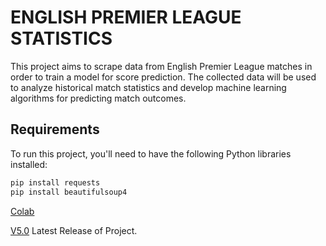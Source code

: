 # **ENGLISH PREMIER LEAGUE STATISTICS**
This project aims to scrape data from English Premier League matches in order to train a model for score prediction. 
The collected data will be used to analyze historical match statistics and develop machine learning algorithms for predicting match outcomes.

## Requirements

To run this project, you'll need to have the following Python libraries installed:

  ```bash
  pip install requests
  pip install beautifulsoup4
  ```
[Colab](https://colab.research.google.com/drive/1tIaAvKqUzzeb7TOXkRqLQHyafKGZRaVa?usp=sharing)



[V5.0](https://github.com/OnurNN/WebMiningFinal)    Latest Release of Project.
